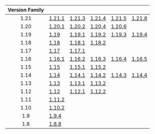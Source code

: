| Version Family | | | | | |
|:---:|---|---|---|---|---|
| 1.21 | [1.21.1](https://github.com/BaldGang/spigot-build/releases/download/20250916/spigot-1.21.1.jar) | [1.21.3](https://github.com/BaldGang/spigot-build/releases/download/20250916/spigot-1.21.3.jar) | [1.21.4](https://github.com/BaldGang/spigot-build/releases/download/20250916/spigot-1.21.4.jar) | [1.21.5](https://github.com/BaldGang/spigot-build/releases/download/20250916/spigot-1.21.5.jar) | [1.21.8](https://github.com/BaldGang/spigot-build/releases/download/20250916/spigot-1.21.8.jar) |
| 1.20 | [1.20.1](https://github.com/BaldGang/spigot-build/releases/download/20250916/spigot-1.20.1.jar) | [1.20.2](https://github.com/BaldGang/spigot-build/releases/download/20250916/spigot-1.20.2.jar) | [1.20.4](https://github.com/BaldGang/spigot-build/releases/download/20250916/spigot-1.20.4.jar) | [1.20.6](https://github.com/BaldGang/spigot-build/releases/download/20250916/spigot-1.20.6.jar) | |
| 1.19 | [1.19](https://github.com/BaldGang/spigot-build/releases/download/20250916/spigot-1.19.jar) | [1.19.1](https://github.com/BaldGang/spigot-build/releases/download/20250916/spigot-1.19.1.jar) | [1.19.2](https://github.com/BaldGang/spigot-build/releases/download/20250916/spigot-1.19.2.jar) | [1.19.3](https://github.com/BaldGang/spigot-build/releases/download/20250916/spigot-1.19.3.jar) | [1.19.4](https://github.com/BaldGang/spigot-build/releases/download/20250916/spigot-1.19.4.jar) |
| 1.18 | [1.18](https://github.com/BaldGang/spigot-build/releases/download/20250916/spigot-1.18.jar) | [1.18.1](https://github.com/BaldGang/spigot-build/releases/download/20250916/spigot-1.18.1.jar) | [1.18.2](https://github.com/BaldGang/spigot-build/releases/download/20250916/spigot-1.18.2.jar) | | |
| 1.17 | [1.17](https://github.com/BaldGang/spigot-build/releases/download/20250916/spigot-1.17.jar) | [1.17.1](https://github.com/BaldGang/spigot-build/releases/download/20250916/spigot-1.17.1.jar) | | | |
| 1.16 | [1.16.1](https://github.com/BaldGang/spigot-build/releases/download/20250916/spigot-1.16.1.jar) | [1.16.2](https://github.com/BaldGang/spigot-build/releases/download/20250916/spigot-1.16.2.jar) | [1.16.3](https://github.com/BaldGang/spigot-build/releases/download/20250916/spigot-1.16.3.jar) | [1.16.4](https://github.com/BaldGang/spigot-build/releases/download/20250916/spigot-1.16.4.jar) | [1.16.5](https://github.com/BaldGang/spigot-build/releases/download/20250916/spigot-1.16.5.jar) |
| 1.15 | [1.15](https://github.com/BaldGang/spigot-build/releases/download/20250916/spigot-1.15.jar) | [1.15.1](https://github.com/BaldGang/spigot-build/releases/download/20250916/spigot-1.15.1.jar) | [1.15.2](https://github.com/BaldGang/spigot-build/releases/download/20250916/spigot-1.15.2.jar) | | |
| 1.14 | [1.14](https://github.com/BaldGang/spigot-build/releases/download/20250916/spigot-1.14.jar) | [1.14.1](https://github.com/BaldGang/spigot-build/releases/download/20250916/spigot-1.14.1.jar) | [1.14.2](https://github.com/BaldGang/spigot-build/releases/download/20250916/spigot-1.14.2.jar) | [1.14.3](https://github.com/BaldGang/spigot-build/releases/download/20250916/spigot-1.14.3.jar) | [1.14.4](https://github.com/BaldGang/spigot-build/releases/download/20250916/spigot-1.14.4.jar) |
| 1.13 | [1.13](https://github.com/BaldGang/spigot-build/releases/download/20250916/spigot-1.13.jar) | [1.13.1](https://github.com/BaldGang/spigot-build/releases/download/20250916/spigot-1.13.1.jar) | [1.13.2](https://github.com/BaldGang/spigot-build/releases/download/20250916/spigot-1.13.2.jar) | | |
| 1.12 | [1.12](https://github.com/BaldGang/spigot-build/releases/download/20250916/spigot-1.12.jar) | [1.12.1](https://github.com/BaldGang/spigot-build/releases/download/20250916/spigot-1.12.1.jar) | [1.12.2](https://github.com/BaldGang/spigot-build/releases/download/20250916/spigot-1.12.2.jar) | | |
| 1.11 | [1.11.2](https://github.com/BaldGang/spigot-build/releases/download/20250916/spigot-1.11.2.jar) | | | | |
| 1.10 | [1.10.2](https://github.com/BaldGang/spigot-build/releases/download/20250916/spigot-1.10.2.jar) | | | | |
| 1.9 | [1.9.4](https://github.com/BaldGang/spigot-build/releases/download/20250916/spigot-1.9.4.jar) | | | | |
| 1.8 | [1.8.8](https://github.com/BaldGang/spigot-build/releases/download/20250916/spigot-1.8.8.jar) | | | | |
